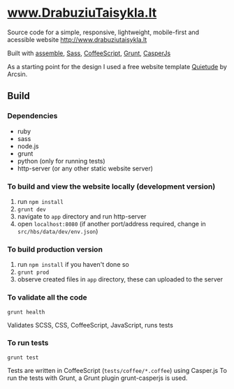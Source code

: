 # www.DrabuziuTaisykla.lt

Source code for a simple, responsive, lightweight, mobile-first and
acessible website http://www.drabuziutaisykla.lt

Built with [assemble](http://assemble.io), [Sass](http://sass-lang.com/),
[CoffeeScript](http://coffeescript.org/), [Grunt](http://gruntjs.com/),
[CasperJs](http://casperjs.org/) 

As a starting point for the design I used a free website template
[Quietude](http://templates.arcsin.se/quietude-website-template/) by Arcsin.

## Build

### Dependencies

- ruby
- sass
- node.js
- grunt
- python (only for running tests)
- http-server (or any other static website server)

### To build and view the website locally (development version)

1. run `npm install`
2. `grunt dev`
3. navigate to `app` directory and run http-server
4. open `localhost:8080` (if another port/address required, change in `src/hbs/data/dev/env.json`)

### To build production version

1. run `npm install` if you haven't done so
2. `grunt prod`
3. observe created files in `app` directory, these can uploaded to the server

### To validate all the code

`grunt health`

Validates SCSS, CSS, CoffeeScript, JavaScript, runs tests

### To run tests

`grunt test`

Tests are written in CoffeeScript (`tests/coffee/*.coffee`) using Casper.js
To run the tests with Grunt, a Grunt plugin grunt-casperjs is used.
